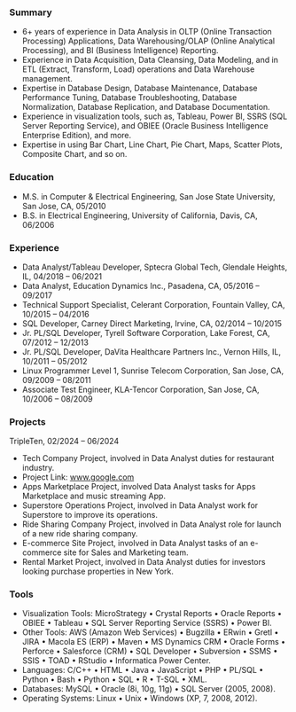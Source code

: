 ### Summary
- 6+ years of experience in Data Analysis in OLTP (Online Transaction Processing) Applications, Data Warehousing/OLAP (Online Analytical Processing), and BI (Business Intelligence) Reporting.   
- Experience in Data Acquisition, Data Cleansing, Data Modeling, and in ETL (Extract, Transform, Load) operations and Data Warehouse management.
- Expertise in Database Design, Database Maintenance, Database Performance Tuning, Database Troubleshooting, Database Normalization, Database Replication, and Database Documentation.
- Experience in visualization tools, such as, Tableau, Power BI, SSRS (SQL Server Reporting Service), and OBIEE (Oracle Business Intelligence Enterprise Edition), and more.
- Expertise in using Bar Chart, Line Chart, Pie Chart, Maps, Scatter Plots, Composite Chart, and so on.

### Education
- M.S. in Computer & Electrical Engineering, San Jose State University, San Jose, CA, 05/2010
- B.S. in Electrical Engineering, University of California, Davis, CA, 06/2006 

### Experience
- Data Analyst/Tableau Developer, Sptecra Global Tech, Glendale Heights, IL, 04/2018 – 06/2021
- Data Analyst, Education Dynamics Inc., Pasadena, CA, 05/2016 – 09/2017
- Technical Support Specialist, Celerant Corporation, Fountain Valley, CA, 10/2015 – 04/2016 
- SQL Developer, Carney Direct Marketing, Irvine, CA, 02/2014 – 10/2015
- Jr. PL/SQL Developer, Tyrell Software Corporation, Lake Forest, CA, 07/2012 – 12/2013 
- Jr. PL/SQL Developer, DaVita Healthcare Partners Inc., Vernon Hills, IL, 10/2011 – 05/2012 
- Linux Programmer Level 1, Sunrise Telecom Corporation, San Jose, CA, 09/2009 – 08/2011  
- Associate Test Engineer, KLA-Tencor Corporation, San Jose, CA, 10/2006 – 08/2009

### Projects 
TripleTen, 02/2024 – 06/2024
- Tech Company Project, involved in Data Analyst duties for restaurant industry.
- Project Link: www.google.com
- Apps Marketplace Project, involved Data Analyst tasks for Apps Marketplace and music streaming App.
- Superstore Operations Project, involved in Data Analyst work for Superstore to improve its operations.
- Ride Sharing Company Project, involved in Data Analyst role for launch of a new ride sharing company.
- E-commerce Site Project, involved in Data Analyst tasks of an e-commerce site for Sales and Marketing team.
- Rental Market Project, involved in Data Analyst duties for investors looking purchase properties in New York.  

### Tools
- Visualization Tools: MicroStrategy • Crystal Reports • Oracle Reports • OBIEE • Tableau • SQL Server Reporting Service (SSRS) • Power BI.
- Other Tools: AWS (Amazon Web Services) • Bugzilla • ERwin • Gretl • JIRA • Macola ES (ERP) • Maven • MS Dynamics CRM • Oracle Forms • Perforce • Salesforce (CRM) • SQL Developer • Subversion • SSMS • SSIS • TOAD • RStudio • Informatica Power Center.
- Languages: C/C++ • HTML • Java • JavaScript • PHP • PL/SQL • Python • Bash • Python • SQL • R • T-SQL • XML.
- Databases: MySQL • Oracle (8i, 10g, 11g) • SQL Server (2005, 2008).
- Operating Systems: Linux • Unix • Windows (XP, 7, 2008, 2012).


